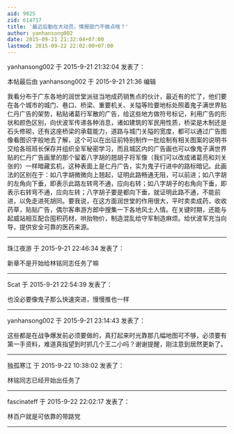 ```yaml
---
aid: 9025
zid: 614717
title: '最近后勤在大动员，情报部门不做点啥？'
author: yanhansong002
date: 2015-09-21 21:32:04+07:00
lastmod: 2015-09-22 22:02:00+07:00
---
```


yanhansong002 于 2015-9-21 21:32:04 发表了：

本帖最后由 yanhansong002 于 2015-9-21 21:36 编辑 

我看分布于广东各地的润世堂派驻当地成药销售点的伙计，最近有的忙了，他们要在各个城市的城门、巷口、桥梁、重要机关、关隘等险要地标处照着鬼子满世界贴仁丹广告的架势，粘贴诸葛行军散的广告，给这些地方做符号标记，利用广告的形状和颜色区别，向伏波军传递各种消息，诸如建筑的军民用性质，桥梁是木制还是石头修砌，还有这座桥梁的承载能力，道路与城门关隘的宽度，都可以通过广告图像看图识字般地去了解，这个可以在出征前特别制作一批绘制有相关图案的说明书交给各班班长保存并组织全军秘密学习，而且城区内的广告画也可以像鬼子满世界贴的仁丹广告画里的那个留着八字胡的翘胡子将军像（我们可以改成诸葛亮和刘关张的）一样暗藏玄机，这种表面上是仁丹广告，实为鬼子行进中的路标暗记。此画法的区别在于：如八字胡微微向上翘起，证明此路畅通无阻，可以前进；如八字胡的左角向下垂，即表示此路左转弯不通，应向右转；如八字胡子的右角向下垂，即表示右转弯不通，应向左转；八字胡子要是都向下垂，就证明此路不通，不能前进，以免走进死胡同。要我说，在这方面润世堂的作用很大，平时卖卖成药，收收药草，贴贴广告，偶尔客串游方郎中搜集一下各地风土人情。在关键时期，还能与起威站相互配合囤积药材，哄抬物价，制造混乱给守军制造麻烦。给伏波军充当向导，提供安全可靠的医药来源。

---------

珠江夜游 于 2015-9-21 22:46:34 发表了：

新章不是开始给林铭同志任务了嘛

---------

Scat 于 2015-9-21 22:54:39 发表了：

也没必要像鬼子那么快速突进，慢慢推也一样

---------

yanhansong002 于 2015-9-21 23:14:43 发表了：

这些都是在战争爆发前必须要做的，真打起来时光靠那几幅地图可不够，必须要有第一手资料，难道真指望到时抓几个王二小吗？谢谢提醒，刚注意到居然更新了。

---------

独孤寒江 于 2015-9-22 10:38:02 发表了：

林铭同志已经开始出任务了

---------

fascinateff 于 2015-9-22 22:02:17 发表了：

林百户就是可依靠的带路党

---------

